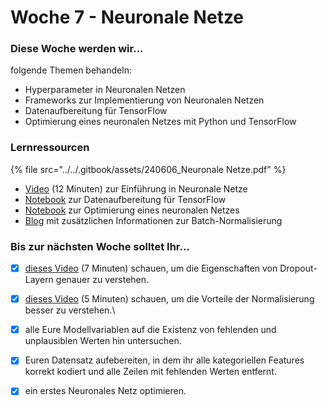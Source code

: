 # Woche 7 - Neuronale Netze

### Diese Woche werden wir...

folgende Themen behandeln:

* Hyperparameter in Neuronalen Netzen
* Frameworks zur Implementierung von Neuronalen Netzen
* Datenaufbereitung für TensorFlow
* Optimierung eines neuronalen Netzes mit Python und TensorFlow

### Lernressourcen

{% file src="../../.gitbook/assets/240606_Neuronale Netze.pdf" %}

* [Video](https://www.youtube.com/watch?v=GvQwE2OhL8I) (12 Minuten) zur Einführung in Neuronale Netze
* [Notebook](https://colab.research.google.com/github/opencampus-sh/einfuehrung-in-data-science-und-ml/blob/main/Neuronale%20Netze/neural\_net\_data\_preparation.ipynb) zur Datenaufbereitung für TensorFlow
* [Notebook](https://colab.research.google.com/github/opencampus-sh/einfuehrung-in-data-science-und-ml/blob/main/Neuronale%20Netze/neural\_net\_estimation.ipynb) zur Optimierung eines neuronalen Netzes
* [Blog](https://www.kdnuggets.com/2018/06/batch-normalization-neural-networks.html) mit zusätzlichen Informationen zur Batch-Normalisierung

### Bis zur nächsten Woche solltet Ihr...

* [x] [dieses ](https://www.youtube.com/watch?v=ARq74QuavAo\&list=PLkDaE6sCZn6Hn0vK8co82zjQtt3T2Nkqc\&index=7)[Video](https://www.youtube.com/watch?v=ARq74QuavAo\&list=PLkDaE6sCZn6Hn0vK8co82zjQtt3T2Nkqc\&index=7) (7 Minuten) schauen, um die Eigenschaften von Dropout-Layern genauer zu verstehen.
* [x] [dieses ](https://www.youtube.com/watch?v=FDCfw-YqWTE\&list=PLkDaE6sCZn6Hn0vK8co82zjQtt3T2Nkqc\&index=9)[Video](https://www.youtube.com/watch?v=FDCfw-YqWTE\&list=PLkDaE6sCZn6Hn0vK8co82zjQtt3T2Nkqc\&index=9) (5 Minuten) schauen, um die Vorteile der Normalisierung besser zu verstehen.\

* [x] alle Eure Modellvariablen auf die Existenz von fehlenden und unplausiblen Werten hin untersuchen.
* [x] Euren Datensatz aufebereiten, in dem ihr alle kategoriellen Features korrekt kodiert und alle Zeilen mit fehlenden Werten entfernt.
* [x] ein erstes Neuronales Netz optimieren.
